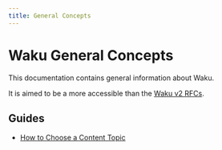 ```yaml
---
title: General Concepts
---
```


# Waku General Concepts

This documentation contains general information about Waku.

It is aimed to be a more accessible than the [Waku v2 RFCs](https://rfc.vac.dev/spec/10/).

## Guides

- [How to Choose a Content Topic](/docs/waku/choose_content_topic)
